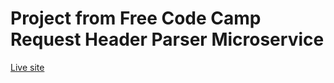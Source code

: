 # Project from Free Code Camp Request Header Parser Microservice

[Live site](https://request-header-parser-microservice-iqbal.glitch.me)
